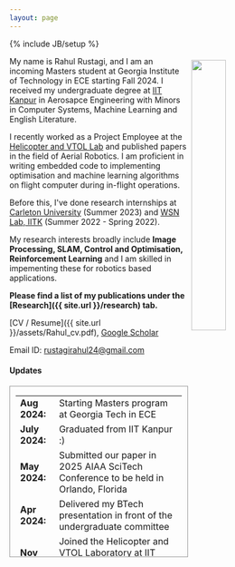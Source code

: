 ```yaml
---
layout: page
---
```

{% include JB/setup %}

<img style="float: right; width: 35%; padding: 6px;" src=" {{ site.url }}/assets/PROFILE.png">

My name is Rahul Rustagi, and I am an incoming Masters student at Georgia Institute of Technology in ECE starting Fall 2024. I received my undergraduate degree at [IIT Kanpur](http://iitk.ac.in) in Aerosapce Engineering with Minors in Computer Systems, Machine Learning and English Literature. 

I recently worked as a Project Employee at the [Helicopter and VTOL Lab](https://home.iitk.ac.in/~abhish/) and published papers in the field of Aerial Robotics. I am proficient in writing embedded code to implementing optimisation and machine learning algorithms on flight computer during in-flight operations. 

Before this, I've done research internships at [Carleton University](https://carleton.ca/) (Summer 2023) and [WSN Lab, IITK](https://wsn.rajeshmhegde.com/) (Summer 2022 - Spring 2022).

My research interests broadly include **Image Processing, SLAM, Control and Optimisation, Reinforcement Learning** and I am skilled in impementing these for robotics based applications.

**Please find a list of my publications under the [Research]({{ site.url }}/research) tab.**
<!-- I also [blog]({{ site.url }}/archive) every now and then compiling my personal experiences. -->

[CV / Resume]({{ site.url }}/assets/Rahul_cv.pdf), [Google Scholar](https://scholar.google.com/citations?user=5KYg7IgAAAAJ&hl=en)
<!-- [Semantic Scholar](https://www.semanticscholar.org/author/Kalpesh-Krishna/26161085)   -->
Email ID: [rustagirahul24@gmail.com](mailto:rustagirahul24@gmail.com)  

#### Updates

<div style="height:300px;overflow:auto; border:1px solid #999; padding-left: 0.7em; padding-right: 0.7em">
<table>
<col width="100px">
<col width="650px">

  <tr><td><b>Aug 2024:</b></td><td>Starting Masters program at Georgia Tech in ECE</td></tr>
  <tr><td><b>July 2024:</b></td><td>Graduated from IIT Kanpur :)</td></tr>
  <tr><td><b>May 2024:</b></td><td>Submitted our paper in 2025 AIAA SciTech Conference to be held in Orlando, Florida</td></tr>
  <tr><td><b>Apr 2024:</b></td><td>Delivered my BTech presentation in front of the undergraduate committee</td></tr>
  <tr><td><b>Nov 2023:</b></td><td>Joined the Helicopter and VTOL Laboratory at IIT Kanpur to work under guidance of <a href="https://home.iitk.ac.in/~abhish/">Dr. Abhishek</a></td></tr>
  <tr><td><b>Feb 2024:</b></td><td>our <a href="https://ieeexplore.ieee.org/abstract/document/10445698">paper</a> on extending previous work to mobile IoT networks with a multi-objective data offloading and charging function got accepted to IEEE Transactions on Circuits and Systems II: Express Briefs</td></tr>
  <tr><td><b>Aug 2023:</b></td><td>our <a href="https://ieeexplore.ieee.org/abstract/document/10152078/">paper</a> on employing novel deep reinforcement learning algorithms for time-effecient energy transmitting scheduling in low-powered IoT networks got accepted at the 2022 IEEE World Forum on Internet of Things (WF-IoT)</td></tr>
  <tr><td><b>May 2023:</b></td><td>Joined the WSN and IoT Laboratory at IIT Kanpur to work under guidance of <a href="https://rajeshmhegde.com/">Dr. Rajesh Hegde</a></td></tr>

